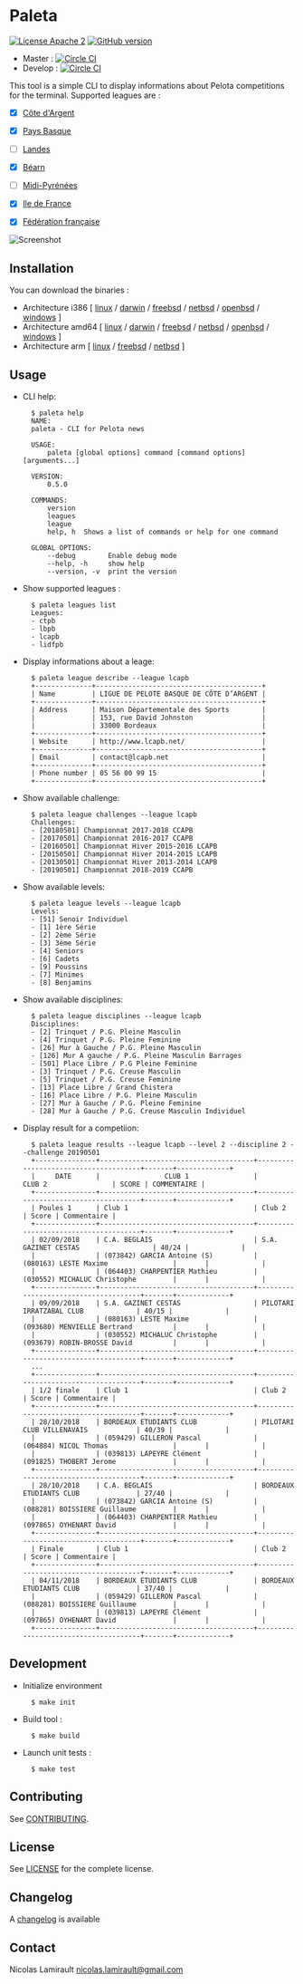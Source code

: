 # Paleta

[![License Apache 2][badge-license]](LICENSE)
[![GitHub version](https://badge.fury.io/gh/pilotariak%2Fpaleta.svg)](https://badge.fury.io/gh/pilotariak%2Fpaleta)

* Master : [![Circle CI](https://circleci.com/gh/pilotariak/paleta/tree/master.svg?style=svg)](https://circleci.com/gh/pilotariak/paleta/tree/master)
* Develop : [![Circle CI](https://circleci.com/gh/pilotariak/paleta/tree/develop.svg?style=svg)](https://circleci.com/gh/pilotariak/paleta/tree/develop)

This tool is a simple CLI to display informations about Pelota competitions for the terminal.
Supported leagues are :

* [x] [Côte d'Argent](http://www.lcapb.net/)
* [x] [Pays Basque](http://www.comite-pelote-basque.eus/fr/)
* [ ] [Landes](http://www.llpb.fr/)
* [x] [Béarn](http://liguebearnpelote.fr/)
* [ ] [Midi-Pyrénées](http://www.lmppb.fr/)
* [x] [Ile de France](http://www.lidfpb.fr/)

* [x] [Fédération française](http://www.ffpb.net/)


![Screenshot](paleta.png)


## Installation

You can download the binaries :

* Architecture i386 [ [linux](https://bintray.com/artifact/download/pilotariak/oss/paleta-0.8.0_linux_386) / [darwin](https://bintray.com/artifact/download/pilotariak/oss/paleta-0.8.0_darwin_386) / [freebsd](https://bintray.com/artifact/download/pilotariak/oss/paleta-0.8.0_freebsd_386) / [netbsd](https://bintray.com/artifact/download/pilotariak/oss/paleta-0.8.0_netbsd_386) / [openbsd](https://bintray.com/artifact/download/pilotariak/oss/paleta-0.8.0_openbsd_386) / [windows](https://bintray.com/artifact/download/pilotariak/oss/paleta-0.8.0_windows_386.exe) ]
* Architecture amd64 [ [linux](https://bintray.com/artifact/download/pilotariak/oss/paleta-0.8.0_linux_amd64) / [darwin](https://bintray.com/artifact/download/pilotariak/oss/paleta-0.8.0_darwin_amd64) / [freebsd](https://bintray.com/artifact/download/pilotariak/oss/paleta-0.8.0_freebsd_amd64) / [netbsd](https://bintray.com/artifact/download/pilotariak/oss/paleta-0.8.0_netbsd_amd64) / [openbsd](https://bintray.com/artifact/download/pilotariak/oss/paleta-0.8.0_openbsd_amd64) / [windows](https://bintray.com/artifact/download/pilotariak/oss/paleta-0.8.0_windows_amd64.exe) ]
* Architecture arm [ [linux](https://bintray.com/artifact/download/pilotariak/oss/paleta-0.8.0_linux_arm) / [freebsd](https://bintray.com/artifact/download/pilotariak/oss/paleta-0.8.0_freebsd_arm) / [netbsd](https://bintray.com/artifact/download/pilotariak/oss/paleta-0.8.0_netbsd_arm) ]


## Usage

* CLI help:

        $ paleta help
        NAME:
        paleta - CLI for Pelota news

        USAGE:
            paleta [global options] command [command options] [arguments...]

        VERSION:
            0.5.0

        COMMANDS:
            version
            leagues
            league
            help, h  Shows a list of commands or help for one command

        GLOBAL OPTIONS:
            --debug        Enable debug mode
            --help, -h     show help
            --version, -v  print the version

* Show supported leagues :

        $ paleta leagues list
        Leagues:
        - ctpb
        - lbpb
        - lcapb
        - lidfpb

* Display informations about a leage:

        $ paleta league describe --league lcapb
        +--------------+-----------------------------------------+
        | Name         | LIGUE DE PELOTE BASQUE DE CÔTE D’ARGENT |
        +--------------+-----------------------------------------+
        | Address      | Maison Départementale des Sports        |
        |              | 153, rue David Johnston                 |
        |              | 33000 Bordeaux                          |
        +--------------+-----------------------------------------+
        | Website      | http://www.lcapb.net/                   |
        +--------------+-----------------------------------------+
        | Email        | contact@lcapb.net                       |
        +--------------+-----------------------------------------+
        | Phone number | 05 56 00 99 15                          |
        +--------------+-----------------------------------------+

* Show available challenge:

        $ paleta league challenges --league lcapb
        Challenges:
        - [20180501] Championnat 2017-2018 CCAPB
        - [20170501] Championnat 2016-2017 CCAPB
        - [20160501] Championnat Hiver 2015-2016 LCAPB
        - [20150501] Championnat Hiver 2014-2015 LCAPB
        - [20130501] Championnat Hiver 2013-2014 LCAPB
        - [20190501] Championnat 2018-2019 CCAPB

* Show available levels:

        $ paleta league levels --league lcapb
        Levels:
        - [51] Senoir Individuel
        - [1] 1ère Série
        - [2] 2ème Série
        - [3] 3ème Série
        - [4] Seniors
        - [6] Cadets
        - [9] Poussins
        - [7] Minimes
        - [8] Benjamins

* Show available disciplines:

        $ paleta league disciplines --league lcapb
        Disciplines:
        - [2] Trinquet / P.G. Pleine Masculin
        - [4] Trinquet / P.G. Pleine Feminine
        - [26] Mur à Gauche / P.G. Pleine Masculin
        - [126] Mur A gauche / P.G. Pleine Masculin Barrages
        - [501] Place Libre / P.G Pleine Feminine
        - [3] Trinquet / P.G. Creuse Masculin
        - [5] Trinquet / P.G. Creuse Feminine
        - [13] Place Libre / Grand Chistera
        - [16] Place Libre / P.G. Pleine Masculin
        - [27] Mur à Gauche / P.G. Pleine Feminine
        - [28] Mur à Gauche / P.G. Creuse Masculin Individuel

* Display result for a competiion:

        $ paleta league results --league lcapb --level 2 --discipline 2 --challenge 20190501
        +---------------+--------------------------------------+--------------------------------------+-------+-------------+
        |     DATE      |                CLUB 1                |                CLUB 2                | SCORE | COMMENTAIRE |
        +---------------+--------------------------------------+--------------------------------------+-------+-------------+
        | Poules 1      | Club 1                               | Club 2                               | Score | Commentaire |
        +---------------+--------------------------------------+--------------------------------------+-------+-------------+
        | 02/09/2018    | C.A. BEGLAIS                         | S.A. GAZINET CESTAS                  | 40/24 |             |
        |               | (073842) GARCIA Antoine (S)          | (080163) LESTE Maxime                |       |             |
        |               | (064403) CHARPENTIER Mathieu         | (030552) MICHALUC Christophe         |       |             |
        +---------------+--------------------------------------+--------------------------------------+-------+-------------+
        | 09/09/2018    | S.A. GAZINET CESTAS                  | PILOTARI IRRATZABAL CLUB             | 40/15 |             |
        |               | (080163) LESTE Maxime                | (093680) MENVIELLE Bertrand          |       |             |
        |               | (030552) MICHALUC Christophe         | (093679) ROBIN-BROSSE David          |       |             |
        +---------------+--------------------------------------+--------------------------------------+-------+-------------+
        ...
        +---------------+--------------------------------------+--------------------------------------+-------+-------------+
        | 1/2 finale    | Club 1                               | Club 2                               | Score | Commentaire |
        +---------------+--------------------------------------+--------------------------------------+-------+-------------+
        | 28/10/2018    | BORDEAUX ETUDIANTS CLUB              | PILOTARI CLUB VILLENAVAIS            | 40/39 |             |
        |               | (059429) GILLERON Pascal             | (064884) NICOL Thomas                |       |             |
        |               | (039813) LAPEYRE Clément             | (091825) THOBERT Jerome              |       |             |
        +---------------+--------------------------------------+--------------------------------------+-------+-------------+
        | 28/10/2018    | C.A. BEGLAIS                         | BORDEAUX ETUDIANTS CLUB              | 27/40 |             |
        |               | (073842) GARCIA Antoine (S)          | (088281) BOISSIERE Guillaume         |       |             |
        |               | (064403) CHARPENTIER Mathieu         | (097865) OYHENART David              |       |             |
        +---------------+--------------------------------------+--------------------------------------+-------+-------------+
        | Finale        | Club 1                               | Club 2                               | Score | Commentaire |
        +---------------+--------------------------------------+--------------------------------------+-------+-------------+
        | 04/11/2018    | BORDEAUX ETUDIANTS CLUB              | BORDEAUX ETUDIANTS CLUB              | 37/40 |             |
        |               | (059429) GILLERON Pascal             | (088281) BOISSIERE Guillaume         |       |             |
        |               | (039813) LAPEYRE Clément             | (097865) OYHENART David              |       |             |
        +---------------+--------------------------------------+--------------------------------------+-------+-------------+



## Development

* Initialize environment

        $ make init

* Build tool :

        $ make build

* Launch unit tests :

        $ make test

## Contributing

See [CONTRIBUTING](CONTRIBUTING.md).


## License

See [LICENSE](LICENSE) for the complete license.


## Changelog

A [changelog](ChangeLog.md) is available


## Contact

Nicolas Lamirault <nicolas.lamirault@gmail.com>

[badge-license]: https://img.shields.io/badge/license-Apache2-green.svg?style=flat
